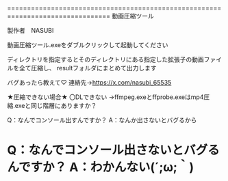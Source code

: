 ================================================================================
動画圧縮ツール

製作者　NASUBI



動画圧縮ツール.exeをダブルクリックして起動してください

ディレクトリを指定するとそのディレクトリにある指定した拡張子の動画ファイルを全て圧縮し、
resultフォルダにまとめて出力します



バグあったら教えて♡
連絡先→https://x.com/nasubi_65535


★圧縮できない場合★
〇DLできない
→ffmpeg.exeとffprobe.exeはmp4圧縮.exeと同じ階層にありますか？


Q：なんでコンソール出すんですか？
A：なんか出さないとバグるから

Q：なんでコンソール出さないとバグるんですか？
A：わかんない(´;ω;｀)
================================================================================

